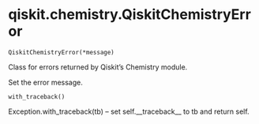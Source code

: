# qiskit.chemistry.QiskitChemistryError



`QiskitChemistryError(*message)`

Class for errors returned by Qiskit’s Chemistry module.

Set the error message.



`with_traceback()`

Exception.with\_traceback(tb) – set self.\_\_traceback\_\_ to tb and return self.
